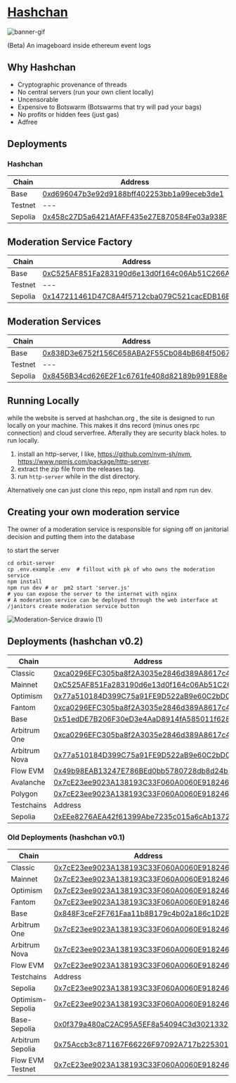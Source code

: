 # [Hashchan](https://hashchan.network) 

![banner-gif](https://github.com/user-attachments/assets/394c2d1e-9e8f-4c61-ac1d-64f5f723218e)


(Beta)
An imageboard inside ethereum event logs

## Why Hashchan
- Cryptographic provenance of threads
- No central servers (run your own client locally)
- Uncensorable
- Expensive to Botswarm (Botswarms that try will pad your bags)
- No profits or hidden fees (just gas)
- Adfree

## Deployments
### Hashchan
|Chain| Address |
| --- | ---- |
| Base | [0xd696047b3e92d9188bff402253bb1a99eceb3de1](https://basescan.org/address/0xd696047b3e92d9188bff402253bb1a99eceb3de1)
| Testnet| --- |
| Sepolia | [0x458c27D5a6421AfAFF435e27E870584Fe03a938F](https://sepolia.etherscan.io/address/0x458c27d5a6421afaff435e27e870584fe03a938f)

## Moderation Service Factory
|Chain| Address |
| --- | ---- |
| Base | [0xC525AF851Fa283190d6e13d0f164c06Ab51C266A](https://basescan.org/address/0xc525af851fa283190d6e13d0f164c06ab51c266a)
| Testnet| --- |
| Sepolia | [0x147211461D47C8A4f5712cba079C521cacEDB16B](https://sepolia.etherscan.io/address/0x147211461d47c8a4f5712cba079c521cacedb16b)


## Moderation Services
|Chain| Address |
| --- | ---- |
| Base | [0x838D3e6752f156C658ABA2F55Cb084bB684f5067](https://basescan.org/address/0x838D3e6752f156C658ABA2F55Cb084bB684f5067)
| Testnet| --- |
| Sepolia | [0x8456B34cd626E2F1c6761fe408d82189b991E88e](https://sepolia.etherscan.io/address/0x8456B34cd626E2F1c6761fe408d82189b991E88e)


## Running Locally
while the website is served at hashchan.org , the site is designed to run locally on your machine.  This makes it dns record (minus ones rpc connection) and cloud serverfree.  Afterally they are security black holes.  to run locally.
1. install an http-server, I like, https://github.com/nvm-sh/nvm,  https://www.npmjs.com/package/http-server.
2. extract the zip file from the releases tag.
3. run `http-server` while in the dist directory.

Alternatively one can just clone this repo, npm install and npm run dev.

## Creating your own moderation service
The owner of a moderation service is responsible for signing off on janitorial decision and putting them into the database

to start the server
```
cd orbit-server
cp .env.example .env  # fillout with pk of who owns the moderation service
npm install
npm run dev # or  pm2 start 'server.js'
# you can expose the server to the internet with nginx
# A moderation service can be deployed through the web interface at /janitors create moderation service button
```
![Moderation-Service drawio (1)](https://github.com/user-attachments/assets/9fccb724-af12-46c1-8b7c-6978890d32c5)



## Deployments (hashchan v0.2)
|Chain| Address |
| --- | ---- |
| Classic | [0xca0296EFC305ba8f2A3035e2846d389A8617c4cf](https://etc.blockscout.com/address/0xca0296EFC305ba8f2A3035e2846d389A8617c4cf)
| Mainnet | [0xC525AF851Fa283190d6e13d0f164c06Ab51C266A](https://etherscan.io/address/0xC525AF851Fa283190d6e13d0f164c06Ab51C266A)
| Optimism | [0x77a510184D399C75a91FE9D522aB9e60C2bD08ef](https://optimistic.etherscan.io/address/0x77a510184D399C75a91FE9D522aB9e60C2bD08ef)
| Fantom | [0xca0296EFC305ba8f2A3035e2846d389A8617c4cf](https://ftmscan.com/address/0xca0296EFC305ba8f2A3035e2846d389A8617c4cf)
| Base | [0x51edDE7B206F30eD3e4AaD8914fA585011f628Ef](https://basescan.org/address/0x51edDE7B206F30eD3e4AaD8914fA585011f628Ef)
| Arbitrum One | [0xca0296EFC305ba8f2A3035e2846d389A8617c4cf](https://arbiscan.io/address/0xca0296EFC305ba8f2A3035e2846d389A8617c4cf)
| Arbitrum Nova | [0x77a510184D399C75a91FE9D522aB9e60C2bD08ef](https://nova.arbiscan.io/address/0x77a510184D399C75a91FE9D522aB9e60C2bD08ef)
|  Flow EVM | [0x49b98EAB13247E786BEd0bb5780728db8d24b5e0](https://evm.flowscan.io/address/0x49b98EAB13247E786BEd0bb5780728db8d24b5e0)
| Avalanche | [0x7cE23ee9023A138193C33F060A0060E918246E59](https://subnets.avax.network/c-chain/address/0x7cE23ee9023A138193C33F060A0060E918246E59)
| Polygon | [0x7cE23ee9023A138193C33F060A0060E918246E59](https://polygonscan.com/address/0x7cE23ee9023A138193C33F060A0060E918246E59)
| Testchains | Address |
| Sepolia | [0xEEe8276AEA42f61399Abe7235c015a6cAb1372AC](https://sepolia.etherscan.io/address/0xEEe8276AEA42f61399Abe7235c015a6cAb1372AC)

### Old Deployments (hashchan v0.1)
|Chain| Address |
| --- | ---- |
| Classic | [0x7cE23ee9023A138193C33F060A0060E918246E59](https://etc.blockscout.com/address/0x7cE23ee9023A138193C33F060A0060E918246E59)
| Mainnet | [0x7cE23ee9023A138193C33F060A0060E918246E59](https://etherscan.io/address/0x7cE23ee9023A138193C33F060A0060E918246E59)
| Optimism | [0x7cE23ee9023A138193C33F060A0060E918246E59](https://optimistic.etherscan.io/address/0x7cE23ee9023A138193C33F060A0060E918246E59)
| Fantom | [0x7cE23ee9023A138193C33F060A0060E918246E59](https://ftmscan.com/address/0x7cE23ee9023A138193C33F060A0060E918246E59)
| Base | [0x848F3ceF2F761Faa11b8B179c4b02a186c1D2B2c](https://basescan.org/address/0x848F3ceF2F761Faa11b8B179c4b02a186c1D2B2c)
| Arbitrum One | [0x7cE23ee9023A138193C33F060A0060E918246E59](https://arbiscan.io/address/0x7cE23ee9023A138193C33F060A0060E918246E59)
| Arbitrum Nova | [0x7cE23ee9023A138193C33F060A0060E918246E59](https://nova.arbiscan.io/address/0x7cE23ee9023A138193C33F060A0060E918246E59)
|  Flow EVM | [0x7cE23ee9023A138193C33F060A0060E918246E59](https://evm.flowscan.io/address/0x7cE23ee9023A138193C33F060A0060E918246E59)
| Testchains | Address |
| Sepolia | [0x7cE23ee9023A138193C33F060A0060E918246E59](https://sepolia.etherscan.io/address/0x7cE23ee9023A138193C33F060A0060E918246E59)
| Optimism-Sepolia | [0x7cE23ee9023A138193C33F060A0060E918246E59](https://optimism-sepolia.blockscout.com/address/0x7cE23ee9023A138193C33F060A0060E918246E59)
| Base-Sepolia | [0x0f379a480aC2AC95A5EF8a54094C3d3021332B73](https://sepolia.basescan.org/address/0x0f379a480aC2AC95A5EF8a54094C3d3021332B73)
| Arbitrum Sepolia | [0x75Accb3c871167F66226F97092A717b2253010c9](https://sepolia.arbiscan.io/address/0x75Accb3c871167F66226F97092A717b2253010c9)
| Flow EVM Testnet | [0x7cE23ee9023A138193C33F060A0060E918246E59](https://evm-testnet.flowscan.io/address/0x7cE23ee9023A138193C33F060A0060E918246E59)
